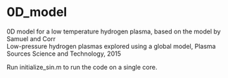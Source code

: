# 0D_model
0D model for a low temperature hydrogen plasma, based on the model by Samuel and Corr  
Low-pressure hydrogen plasmas explored using a global model, Plasma Sources Science and Technology, 2015  

Run initialize_sin.m to run the code on a single core.
